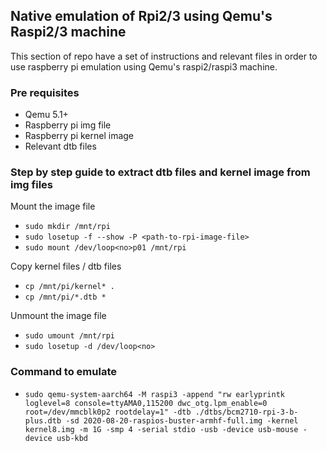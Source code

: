 ## Native emulation of Rpi2/3 using Qemu's Raspi2/3 machine

This section of repo have a set of instructions and relevant files in order to use
raspberry pi emulation using Qemu's raspi2/raspi3 machine.

### Pre requisites

- Qemu 5.1+
- Raspberry pi img file
- Raspberry pi kernel image
- Relevant dtb files

### Step by step guide to extract dtb files and kernel image from img files

Mount the image file

- `sudo mkdir /mnt/rpi`
- `sudo losetup -f --show -P <path-to-rpi-image-file>`
- `sudo mount /dev/loop<no>p01 /mnt/rpi`

Copy kernel files / dtb files

- `cp /mnt/pi/kernel* .`
- `cp /mnt/pi/*.dtb *`

Unmount the image file

- `sudo umount /mnt/rpi`
- `sudo losetup -d /dev/loop<no>`

### Command to emulate

- `sudo qemu-system-aarch64 -M raspi3 -append "rw earlyprintk loglevel=8 console=ttyAMA0,115200 dwc_otg.lpm_enable=0 root=/dev/mmcblk0p2 rootdelay=1" -dtb ./dtbs/bcm2710-rpi-3-b-plus.dtb -sd 2020-08-20-raspios-buster-armhf-full.img -kernel kernel8.img -m 1G -smp 4 -serial stdio -usb -device usb-mouse -device usb-kbd`
